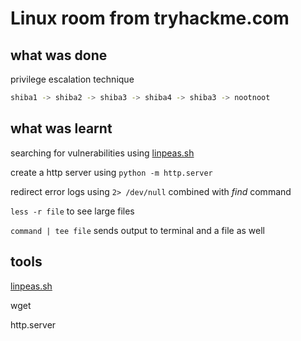 # Linux room from tryhackme.com

## what was done
privilege escalation technique

```sh
shiba1 -> shiba2 -> shiba3 -> shiba4 -> shiba3 -> nootnoot
```

## what was learnt

searching for vulnerabilities using [linpeas.sh][linpeas]

create a http server using ```python -m http.server```

redirect error logs using ```2> /dev/null``` combined with *find* command

```less -r file``` to see large files

```command | tee file``` sends output to terminal and a file as well

## tools 
[linpeas.sh][linpeas]

wget

http.server

[linpeas]: https://github.com/carlospolop/privilege-escalation-awesome-scripts-suite/tree/master/linPEAS
